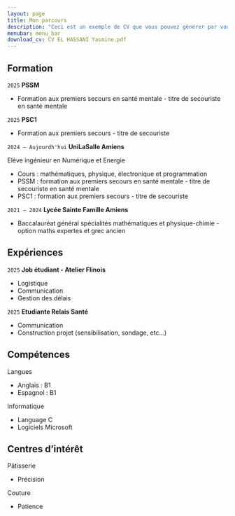 ```yaml
---
layout: page
title: Mon parcours
description: "Ceci est un exemple de CV que vous pouvez générer par vous-même"
menubar: menu_bar
download_cv: CV EL HASSANI Yasmine.pdf
---
```


## Formation 
`2025`
**PSSM**
* Formation aux premiers secours en santé mentale - titre de secouriste en santé mentale

`2025`
**PSC1**
  * Formation aux premiers secours - titre de secouriste

`2024 – Aujourdh'hui`
**UniLaSalle Amiens**

Elève ingénieur en Numérique et Energie
* Cours : mathématiques, physique, électronique et programmation
* PSSM : formation aux premiers secours en santé mentale - titre de secouriste en santé mentale
* PSC1 : formation aux premiers secours - titre de secouriste

`2021 – 2024`
**Lycée Sainte Famille Amiens** 
* Baccalauréat général spécialités mathématiques et physique-chimie - option maths expertes et grec ancien


## Expériences

`2025` **Job étudiant - Atelier Flinois**

* Logistique
* Communication
* Gestion des délais


`2025` **Etudiante Relais Santé**

* Communication
* Construction projet (sensibilisation, sondage, etc...)


## Compétences

Langues
* Anglais : B1
* Espagnol : B1

Informatique
* Language C
* Logiciels Microsoft

## Centres d’intérêt

Pâtisserie
* Précision

Couture
* Patience
